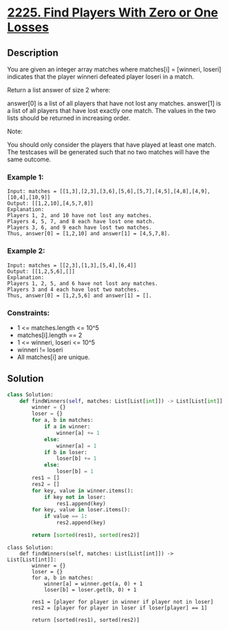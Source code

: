 # [2225. Find Players With Zero or One Losses](https://leetcode.com/problems/find-players-with-zero-or-one-losses/description/?envType=daily-question&envId=2024-01-15)

## Description

You are given an integer array matches where matches[i] = [winneri, loseri] indicates that the player winneri defeated player loseri in a match.

Return a list answer of size 2 where:

answer[0] is a list of all players that have not lost any matches.
answer[1] is a list of all players that have lost exactly one match.
The values in the two lists should be returned in increasing order.

Note:

You should only consider the players that have played at least one match.
The testcases will be generated such that no two matches will have the same outcome.

### Example 1:

```
Input: matches = [[1,3],[2,3],[3,6],[5,6],[5,7],[4,5],[4,8],[4,9],[10,4],[10,9]]
Output: [[1,2,10],[4,5,7,8]]
Explanation:
Players 1, 2, and 10 have not lost any matches.
Players 4, 5, 7, and 8 each have lost one match.
Players 3, 6, and 9 each have lost two matches.
Thus, answer[0] = [1,2,10] and answer[1] = [4,5,7,8].
```

### Example 2:

```
Input: matches = [[2,3],[1,3],[5,4],[6,4]]
Output: [[1,2,5,6],[]]
Explanation:
Players 1, 2, 5, and 6 have not lost any matches.
Players 3 and 4 each have lost two matches.
Thus, answer[0] = [1,2,5,6] and answer[1] = [].
```

### Constraints:

- 1 <= matches.length <= 10^5
- matches[i].length == 2
- 1 <= winneri, loseri <= 10^5
- winneri != loseri
- All matches[i] are unique.

## Solution

```python
class Solution:
    def findWinners(self, matches: List[List[int]]) -> List[List[int]]:
        winner = {}
        loser = {}
        for a, b in matches:
            if a in winner:
                winner[a] += 1
            else:
                winner[a] = 1
            if b in loser:
                loser[b] += 1
            else:
                loser[b] = 1
        res1 = []
        res2 = []
        for key, value in winner.items():
            if key not in loser:
                res1.append(key)
        for key, value in loser.items():
            if value == 1:
                res2.append(key)

        return [sorted(res1), sorted(res2)]
```


```
class Solution:
    def findWinners(self, matches: List[List[int]]) -> List[List[int]]:
        winner = {}
        loser = {}
        for a, b in matches:
            winner[a] = winner.get(a, 0) + 1
            loser[b] = loser.get(b, 0) + 1

        res1 = [player for player in winner if player not in loser]
        res2 = [player for player in loser if loser[player] == 1]

        return [sorted(res1), sorted(res2)]

```